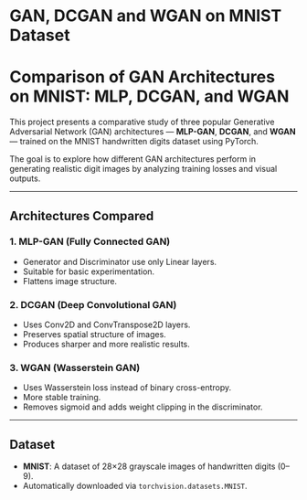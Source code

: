 # GAN, DCGAN and WGAN on MNIST Dataset

# Comparison of GAN Architectures on MNIST: MLP, DCGAN, and WGAN

This project presents a comparative study of three popular Generative Adversarial Network (GAN) architectures — **MLP-GAN**, **DCGAN**, and **WGAN** — trained on the MNIST handwritten digits dataset using PyTorch.

The goal is to explore how different GAN architectures perform in generating realistic digit images by analyzing training losses and visual outputs.

---

## Architectures Compared

### 1. MLP-GAN (Fully Connected GAN)
- Generator and Discriminator use only Linear layers.
- Suitable for basic experimentation.
- Flattens image structure.

### 2. DCGAN (Deep Convolutional GAN)
- Uses Conv2D and ConvTranspose2D layers.
- Preserves spatial structure of images.
- Produces sharper and more realistic results.

### 3. WGAN (Wasserstein GAN)
- Uses Wasserstein loss instead of binary cross-entropy.
- More stable training.
- Removes sigmoid and adds weight clipping in the discriminator.

---
## Dataset

- **MNIST**: A dataset of 28×28 grayscale images of handwritten digits (0–9).
- Automatically downloaded via `torchvision.datasets.MNIST`.

